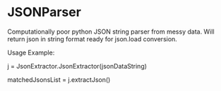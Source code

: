# JSONParser
Computationally poor python JSON string parser from messy data. Will return json in string format ready for json.load conversion.






Usage Example:

j = JsonExtractor.JsonExtractor(jsonDataString)

matchedJsonsList = j.extractJson()

